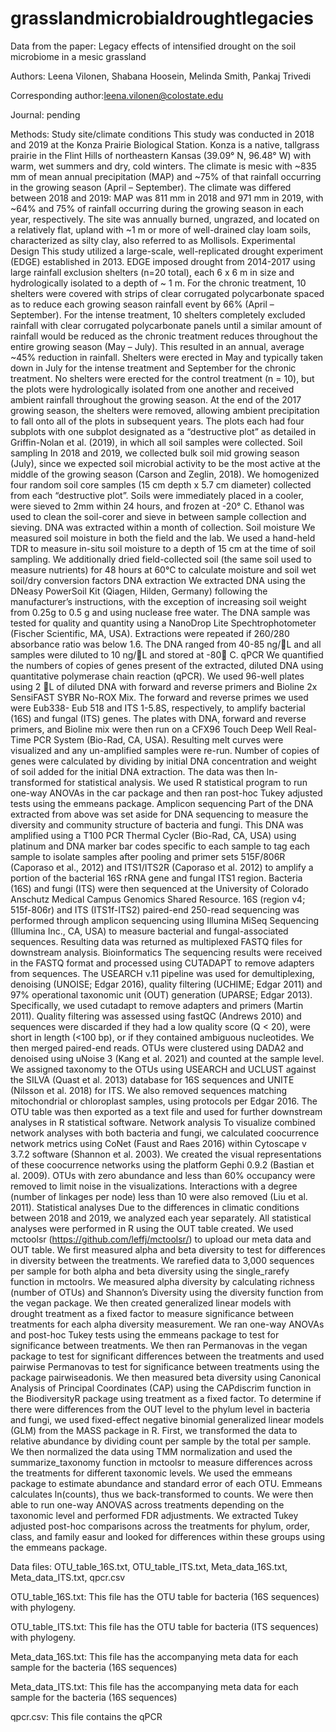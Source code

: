 # grasslandmicrobialdroughtlegacies
Data from the paper: Legacy effects of intensified drought on the soil microbiome in a mesic grassland

Authors: Leena Vilonen, Shabana Hoosein, Melinda Smith, Pankaj Trivedi

Corresponding author:leena.vilonen@colostate.edu

Journal: pending

Methods: Study site/climate conditions
	This study was conducted in 2018 and 2019 at the Konza Prairie Biological Station. Konza is a native, tallgrass prairie in the Flint Hills of northeastern Kansas (39.09° N, 96.48° W) with warm, wet summers and dry, cold winters. The climate is mesic with ~835 mm of mean annual precipitation (MAP) and ~75% of that rainfall occurring in the growing season (April – September). The climate was differed between 2018 and 2019: MAP was 811 mm in 2018 and 971 mm in 2019, with ~64% and 75% of rainfall occurring during the growing season in each year, respectively. The site was annually burned, ungrazed, and located on a relatively flat, upland with ~1 m or more of well-drained clay loam soils, characterized as silty clay, also referred to as Mollisols.
Experimental Design
	This study utilized a large-scale, well-replicated drought experiment (EDGE) established in 2013. EDGE imposed drought from 2014-2017 using large rainfall exclusion shelters (n=20 total), each 6 x 6 m in size and hydrologically isolated to a depth of ~ 1 m. For the chronic treatment, 10 shelters were covered with strips of clear corrugated polycarbonate spaced as to reduce each growing season rainfall event by 66% (April – September). For the intense treatment, 10 shelters completely excluded rainfall with clear corrugated polycarbonate panels until a similar amount of rainfall would be reduced as the chronic treatment reduces throughout the entire growing season (May – July). This resulted in an annual, average ~45% reduction in rainfall. Shelters were erected in May and typically taken down in July for the intense treatment and September for the chronic treatment. No shelters were erected for the control treatment (n = 10), but the plots were hydrologically isolated from one another and received ambient rainfall throughout the growing season. At the end of the 2017 growing season, the shelters were removed, allowing ambient precipitation to fall onto all of the plots in subsequent years. The plots each had four subplots with one subplot designated as a “destructive plot” as detailed in Griffin-Nolan et al. (2019), in which all soil samples were collected.
Soil sampling
	In 2018 and 2019, we collected bulk soil mid growing season (July), since we expected soil microbial activity to be the most active at the middle of the growing season (Carson and Zeglin, 2018). We homogenized four random soil core samples (15 cm depth x 5.7 cm diameter) collected from each “destructive plot”. Soils were immediately placed in a cooler, were sieved to 2mm within 24 hours, and frozen at -20° C. Ethanol was used to clean the soil-corer and sieve in between sample collection and sieving. DNA was extracted within a month of collection.
Soil moisture
We measured soil moisture in both the field and the lab. We used a hand-held TDR to measure in-situ soil moisture to a depth of 15 cm at the time of soil sampling. We additionally dried field-collected soil (the same soil used to measure nutrients) for 48 hours at 60°C to calculate moisture and soil wet soil/dry conversion factors
DNA extraction
We extracted DNA using the DNeasy PowerSoil Kit (Qiagen, Hilden, Germany) following the manufacturer’s instructions, with the exception of increasing soil weight from 0.25g to 0.5 g and using nuclease free water. The DNA sample was tested for quality and quantity using a NanoDrop Lite Spechtrophotometer (Fischer Scientific, MA, USA). Extractions were repeated if 260/280 absorbance ratio was below 1.6. The DNA ranged from 40-85 ng/L and all samples were diluted to 10 ng/L and stored at -80 C.
qPCR
We quantified the numbers of copies of genes present of the extracted, diluted DNA using quantitative polymerase chain reaction (qPCR). We used 96-well plates using 2 L of diluted DNA with forward and reverse primers and Bioline 2x SensiFAST SYBR No-ROX Mix. The forward and reverse primes we used were Eub338- Eub 518 and ITS 1-5.8S, respectively, to amplify bacterial (16S) and fungal (ITS) genes. The plates with DNA, forward and reverse primers, and Bioline mix were then run on a CFX96 Touch Deep Well Real-Time PCR System (Bio-Rad, CA, USA). Resulting melt curves were visualized and any un-amplified samples were re-run. Number of copies of genes were calculated by dividing by initial DNA concentration and weight of soil added for the initial DNA extraction. The data was then ln-transformed for statistical analysis. We used R statistical program to run one-way ANOVAs in the car package and then ran post-hoc Tukey adjusted tests using the emmeans package.
Amplicon sequencing 
	Part of the DNA extracted from above was set aside for DNA sequencing to measure the diversity and community structure of bacteria and fungi. This DNA was amplified using a T100 PCR Thermal Cycler (Bio-Rad, CA, USA) using platinum and DNA marker bar codes specific to each sample to tag each sample to isolate samples after pooling and primer sets 515F/806R (Caporaso et al., 2012) and ITS1/ITS2R (Caporaso et al. 2012) to amplify a portion of the bacterial 16S rRNA gene and fungal ITS1 region. Bacteria (16S) and fungi (ITS) were then sequenced at the University of Colorado Anschutz Medical Campus Genomics Shared Resource. 16S (region v4; 515f-806r) and ITS (ITS1f-ITS2) paired-end 250-read sequencing was performed through amplicon sequencing using Illumina MiSeq Sequencing (Illumina Inc., CA, USA) to measure bacterial and fungal-associated sequences. Resulting data was returned as multiplexed FASTQ files for downstream analysis. 
Bioinformatics 
	The sequencing results were received in the FASTQ format and processed using CUTADAPT to remove adapters from sequences. The USEARCH v.11 pipeline was used for demultiplexing, denoising (UNOISE; Edgar 2016), quality filtering (UCHIME; Edgar 2011) and 97% operational taxonomic unit (OUT) generation (UPARSE; Edgar 2013). Specifically, we used cutadapt to remove adapters and primers (Martin 2011). Quality filtering was assessed using fastQC (Andrews 2010) and sequences were discarded if they had a low quality score (Q < 20), were short in length (<100 bp), or if they contained ambiguous nucleotides. We then merged paired-end reads. OTUs were clustered using DADA2 and denoised using uNoise 3 (Kang et al. 2021) and counted at the sample level. We assigned taxonomy to the OTUs using USEARCH and UCLUST against the SILVA (Quast et al. 2013) database for 16S sequences and UNITE (Nilsson et al. 2018) for ITS. We also removed sequences matching mitochondrial or chloroplast samples, using protocols per Edgar 2016. The OTU table was then exported as a text file and used for further downstream analyses in R statistical software.
Network analysis 
	To visualize combined network analyses with both bacteria and fungi, we calculated coocurrence network metrics using CoNet (Faust and Raes 2016) within Cytoscape v 3.7.2 software (Shannon et al. 2003). We created the visual representations of these coocurrence networks using the platform Gephi 0.9.2 (Bastian et al. 2009). OTUs with zero abundance and less than 60% occupancy were removed to limit noise in the visualizations. Interactions with a degree (number of linkages per node) less than 10 were also removed (Liu et al. 2011). 
Statistical analyses
	Due to the differences in climatic conditions between 2018 and 2019, we analyzed each year separately. All statistical analyses were performed in R using the OUT table created. We used mctoolsr (https://github.com/leffj/mctoolsr/) to upload our meta data and OUT table. We first measured alpha and beta diversity to test for differences in diversity between the treatments. We rarefied data to 3,000 sequences per sample for both alpha and beta diversity using the single_rarefy function in mctoolrs. We measured alpha diversity by calculating richness (number of OTUs) and Shannon’s Diversity using the diversity function from the vegan package. We then created generalized linear models with drought treatment as a fixed factor to measure significance between treatments for each alpha diversity measurement. We ran one-way ANOVAs and post-hoc Tukey tests using the emmeans package to test for significance between treatments. We then ran Permanovas in the vegan package to test for significant differences between the treatments and used pairwise Permanovas to test for significance between treatments using the package pairwiseadonis. We then measured beta diversity using Canonical Analysis of Principal Coordinates (CAP) using the CAPdiscrim function in the BiodiversityR package using treatment as a fixed factor. 
	To determine if there were differences from the OUT level to the phylum level in bacteria and fungi, we used fixed-effect negative binomial generalized linear models (GLM) from the MASS package in R. First, we transformed the data to relative abundance by dividing count per sample by the total per sample. We then normalized the data using TMM normalization and used the summarize_taxonomy function in mctoolsr to measure differences across the treatments for different taxonomic levels. We used the emmeans package to estimate abundance and standard error of each OTU. Emmeans calculates ln(counts), thus we back-transformed to counts. We were then able to run one-way ANOVAS across treatments depending on the taxonomic level and performed FDR adjustments. We extracted Tukey adjusted post-hoc comparisons across the treatments for phylum, order, class, and family  easur and looked for differences within these groups using the emmeans package. 


Data files: OTU_table_16S.txt, OTU_table_ITS.txt, Meta_data_16S.txt, Meta_data_ITS.txt, qpcr.csv

OTU_table_16S.txt:
This file has the OTU table for bacteria (16S sequences) with phylogeny.

OTU_table_ITS.txt:
This file has the OTU table for bacteria (ITS sequences) with phylogeny.

Meta_data_16S.txt:
This file has the accompanying meta data for each sample for the bacteria (16S sequences)

Meta_data_ITS.txt:
This file has the accompanying meta data for each sample for the bacteria (16S sequences)

qpcr.csv:
This file contains the qPCR 

